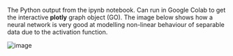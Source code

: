 The Python output from the ipynb notebook. Can run in Google Colab to get the interactive **plotly** graph object (GO). The image below shows how a neural network is very good at modelling non-linear behaviour of separable data due to the activation function. 

![image](https://github.com/user-attachments/assets/f1642235-9b19-4e5c-9b2b-4896ca8e965d)
